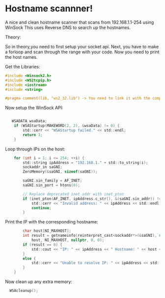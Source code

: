 # Hostname scannner!


A nice and clean hostname scanner that scans from 192.168.1.1-254 using WinSock
This uses Reverse DNS to search up the hostnames.

Theory:

So in theory,you need to first setup your socket api.
Next, you have to make a forloop and scan through the range with your code.
Now you need to print the host names.

Get the Libraries:

```c
#include <Winsock2.h>
#include <WS2tcpip.h>
#include <iostream>
#include <string>

#pragma comment(lib, "ws2_32.lib") -> You need to link it with the compiler or else it won't work
```
Now setup the WinSock API:
```c

   WSADATA wsaData;
    if (WSAStartup(MAKEWORD(2, 2), &wsaData) != 0) {
        std::cerr << "WSAStartup failed." << std::endl;
        return 1;
    }

```

Loop through IPs on the host:
```c
    for (int i = 1; i <= 254; ++i) {
        std::string ipAddress = "192.168.1." + std::to_string(i);
        sockaddr_in saGNI;
        ZeroMemory(&saGNI, sizeof(saGNI));

        saGNI.sin_family = AF_INET;
        saGNI.sin_port = htons(0);

        // Replace deprecated inet_addr with inet_pton
        if (inet_pton(AF_INET, ipAddress.c_str(), &(saGNI.sin_addr)) != 1) {
            std::cerr << "Invalid address: " << ipAddress << std::endl;
            continue;
        }
```

Print the IP with the corresponding hostname:
```c
        char host[NI_MAXHOST];
        int result = getnameinfo(reinterpret_cast<sockaddr*>(&saGNI), sizeof(saGNI),
            host, NI_MAXHOST, nullptr, 0, 0);
        if (result == 0) {
            std::cout << "IP: " << ipAddress << " Hostname: " << host << std::endl;
        }
        else {
            std::cerr << "Unable to resolve IP: " << ipAddress << std::endl;
        }
    }
```

  Now clean up any extra memory:
```c 
  WSAcleanup();
```
  
